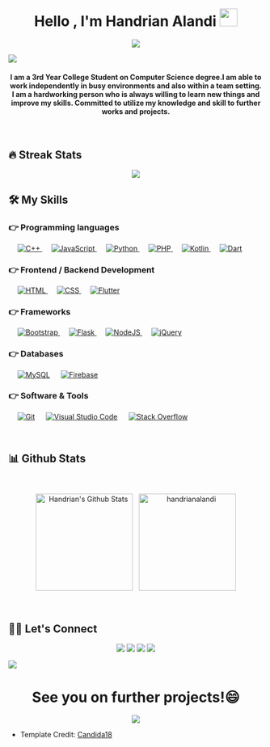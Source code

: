
<h1 align="center">Hello , I'm Handrian Alandi <img src="https://media.giphy.com/media/hvRJCLFzcasrR4ia7z/giphy.gif" width="35"></h1>
<p align="center">
  <a href="https://github.com/DenverCoder1/readme-typing-svg"><img src="https://readme-typing-svg.herokuapp.com?lines=3rd+Year+Informatics+Student;Web+Developer;Based+on+Surabaya,+Indonesia&center=true&width=500&height=50"></a>
</p>
<img src="https://user-images.githubusercontent.com/73097560/115834477-dbab4500-a447-11eb-908a-139a6edaec5c.gif"> 

<h4 align="center">I am a 3rd Year College Student on Computer Science degree.I am able to work independently in busy environments and also within a team setting. I am a hardworking person who is always willing to learn new things and improve my skills. Committed to utilize my knowledge and skill to further works and projects.</h4>
<br>

## 🔥 Streak Stats
<p align="center"><img src="https://github-readme-streak-stats.herokuapp.com/?user=handrianalandi&theme=algolia"/></p>


## 🛠️ My Skills

### 👉 Programming languages

<p align="left"> 
  &emsp;
  <a href="https://www.w3schools.com/cpp/" target="_blank"> 
    <img alt="C++" src="https://img.shields.io/badge/C%2B%2B-00599C?style=for-the-badge&logo=c%2B%2B&logoColor=white">
  </a> 
  &emsp;
  <a href="https://developer.mozilla.org/en-US/docs/Web/JavaScript" target="_blank"> 
     <img alt="JavaScript" src="https://img.shields.io/badge/JavaScript-323330?style=for-the-badge&logo=javascript&logoColor=F7DF1E">
   </a>
  &emsp;
   <a href="https://www.python.org" target="_blank">
    <img alt="Python" src="https://img.shields.io/badge/Python-FFD43B?style=for-the-badge&logo=python&logoColor=blue">
  </a>
  &emsp;
  <a href="https://www.php.net/">
    <img alt="PHP" src="https://img.shields.io/badge/PHP-777BB4?style=for-the-badge&logo=php&logoColor=white"/>
  </a>
  &emsp;
  <a href="https://developer.android.com/kotlin">
    <img alt="Kotlin" src="https://img.shields.io/badge/Kotlin-0095D5?&style=for-the-badge&logo=kotlin&logoColor=white"/>
  </a>
  &emsp;
  <a href="https://dart.dev/">
    <img alt="Dart" src="https://img.shields.io/badge/Dart-0175C2?style=for-the-badge&logo=dart&logoColor=white"/>
  </a>
</p>

### 👉 Frontend / Backend Development
<p align="left"> 
  &emsp; 
  <a href="https://www.w3.org/html/" target="_blank"> 
   <img alt="HTML" src="https://img.shields.io/badge/HTML5-E34F26?style=for-the-badge&logo=html5&logoColor=white">
  </a>   
  &emsp;
  <a href="https://www.w3schools.com/css/" target="_blank">
    <img alt="CSS" src="https://img.shields.io/badge/CSS3-1572B6?style=for-the-badge&logo=css3&logoColor=white">
  </a> 
   &emsp;
  <a href="https://flutter.dev/" target="_blank"> 
    <img alt="Flutter" src="https://img.shields.io/badge/Flutter-02569B?style=for-the-badge&logo=flutter&logoColor=white"/>
  </a>
  
</p>

### 👉 Frameworks

<p align="left"> 
  &emsp;
  <a href="https://getbootstrap.com" target="_blank"> 
    <img alt="Bootstrap" src="https://img.shields.io/badge/Bootstrap-563D7C?style=for-the-badge&logo=bootstrap&logoColor=white"/>
  </a>
  &emsp;
  <a href="https://flask.palletsprojects.com/" target="_blank"> 
    <img alt="Flask" src="https://img.shields.io/badge/Flask-000000?style=for-the-badge&logo=flask&logoColor=white"/>
  </a>
  &emsp; 
  <a href="https://nodejs.org/en/" target="_blank"> 
   <img alt="NodeJS" src="https://img.shields.io/badge/Node.js-339933?style=for-the-badge&logo=nodedotjs&logoColor=white">
  </a> 
  &emsp;
  <a href="https://jquery.com/" target="_blank"> 
    <img alt="jQuery" src="https://img.shields.io/badge/jQuery-0769AD?style=for-the-badge&logo=jquery&logoColor=white"/>
  </a>
</p>

### 👉 Databases
<p align="left">
  &emsp;
    <a href="https://www.mysql.com/"><img alt="MySQL" src="https://img.shields.io/badge/MySQL-005C84?style=for-the-badge&logo=mysql&logoColor=white"></a> 
  &emsp;
    <a href="https://firebase.google.com/"><img alt="Firebase" src ="https://img.shields.io/badge/firebase-ffca28?style=for-the-badge&logo=firebase&logoColor=black"></a>
 </p>
  

 ### 👉 Software & Tools
 
<p>
  &emsp;
    <a href="#"><img alt="Git" src="https://img.shields.io/badge/GIT-E44C30?style=for-the-badge&logo=git&logoColor=white"></a>
  &emsp;
    <a href="#"><img alt="Visual Studio Code" src="https://img.shields.io/badge/VSCode-0078D4?style=for-the-badge&logo=visual%20studio%20code&logoColor=white"></a>
  &emsp;
    <a href="#"><img alt="Stack Overflow" src="https://img.shields.io/badge/Stack_Overflow-FE7A16?style=for-the-badge&logo=stack-overflow&logoColor=white"></a>
  &emsp;
</p>

<br/>

## 📊 Github Stats


  <br/>
  <p align="center">
    <a href="https://github.com/anuraghazra/github-readme-stats"><img alt="Handrian's Github Stats" src="https://github-readme-stats.vercel.app/api?username=handrianalandi&show_icons=true&count_private=true&theme=algolia" height="192px"/></a>
  &nbsp;
	  <img src="https://github-readme-stats.vercel.app/api/top-langs?username=handrianalandi&show_icons=true&locale=en&layout=compact&theme=algolia" alt="handrianalandi" height="192px"/>
  <br/>
  </p>
<br/>

## 🙋‍♂️ Let's Connect
<p align="center">
	<a href="mailto:handrianalandi@gmail.com"><img src="https://img.icons8.com/windows/32/ffffff/gmail-new.png"/></a>
	<a href="https://github.com/handrianalandi"><img src="https://img.icons8.com/ios-glyphs/30/ffffff/github.png"/></a>
	<a href="https://www.linkedin.com/in/handrianalandi/"><img src="https://img.icons8.com/ios-glyphs/30/ffffff/linkedin.png"/></a>
	<a href="https://instagram.com/handrianalandi"><img src="https://img.icons8.com/ios-glyphs/30/ffffff/instagram-new.png"/></a>
</p>
<img src="https://user-images.githubusercontent.com/73097560/115834477-dbab4500-a447-11eb-908a-139a6edaec5c.gif"> 


<h1 align="center">See you on further projects!😄</h1>
<p align="center">
<a align="center" href="https://tenor.com/view/bye-waving-goodbye-little-rascals-see-you-gif-16261518"><img src="https://c.tenor.com/bd2kfX8aN58AAAAC/bye-waving.gif"></a>
</p>


* Template Credit: [Candida18](https://github.com/Candida18)








